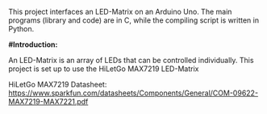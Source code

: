 This project interfaces an LED-Matrix on an Arduino Uno. The main programs (library and code) are in C, while the compiling script is written in Python. 

**#Introduction:** 

An LED-Matrix is an array of LEDs that can be controlled individually. This project is set up to use the HiLetGo MAX7219 LED-Matrix


HiLetGo MAX7219 Datasheet:
https://www.sparkfun.com/datasheets/Components/General/COM-09622-MAX7219-MAX7221.pdf 
